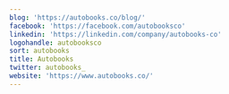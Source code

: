```yaml
---
blog: 'https://autobooks.co/blog/'
facebook: 'https://facebook.com/autobooksco'
linkedin: 'https://linkedin.com/company/autobooks-co'
logohandle: autobooksco
sort: autobooks
title: Autobooks
twitter: autobooks_
website: 'https://www.autobooks.co/'
---
```


